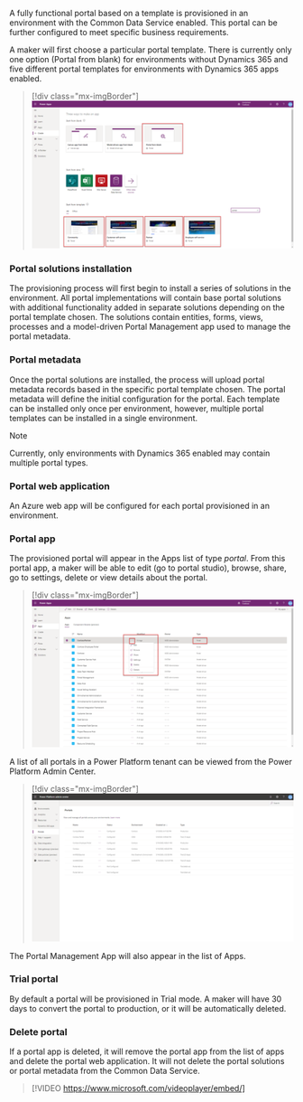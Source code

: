 A fully functional portal based on a template is provisioned in an environment with the Common Data Service enabled. This portal can be further configured to meet specific business requirements.

A maker will first choose a particular portal template. There is currently only one option (Portal from blank) for environments without Dynamics 365 and five different portal templates for environments with Dynamics 365 apps enabled.

> [!div class="mx-imgBorder"]
> [![choose portal template](../media/2-starter-portals-ssm.png)](../media/2-starter-portals-ssm.png#lightbox)

### Portal solutions installation

The provisioning process will first begin to install a series of solutions in the environment. All portal implementations will contain base portal solutions with additional functionality added in separate solutions depending on the portal template chosen. The solutions contain entities, forms, views, processes and a model-driven Portal Management app used to manage the portal metadata.

### Portal metadata 

Once the portal solutions are installed, the process will upload portal metadata records based in the specific portal template chosen. The portal metadata will define the initial configuration for the portal. Each template can be installed only once per environment, however, multiple portal templates can be installed in a single environment. 

> [!NOTE]
> Currently, only environments with Dynamics 365 enabled may contain multiple portal types.

### Portal web application

An Azure web app will be configured for each portal provisioned in an environment. 

### Portal app

The provisioned portal will appear in the Apps list of type *portal*. From this portal app, a maker will be able to edit (go to portal studio), browse, share, go to settings, delete or view details about the portal. 

> [!div class="mx-imgBorder"]
> [![Portal App Menu](../media/2-portal-app-menu-ssm.png)](../media/2-portal-app-menu-ssm.png#lightbox)

A list of all portals in a Power Platform tenant can be viewed from the Power Platform Admin Center.

> [!div class="mx-imgBorder"]
> [![Power Platform Admin](../media/2-power-platform-admin-center-portals-ss.png)](../media/2-power-platform-admin-center-portals-ss.png#lightbox)

The Portal Management App will also appear in the list of Apps.

### Trial portal

By default a portal will be provisioned in Trial mode. A maker will have 30 days to convert the portal to production, or it will be automatically deleted.

### Delete portal

If a portal app is deleted, it will remove the portal app from the list of apps and delete the portal web application. It will not delete the portal solutions or portal metadata from the Common Data Service.

> [!VIDEO https://www.microsoft.com/videoplayer/embed/]

